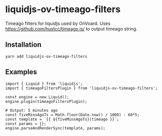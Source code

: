 # liquidjs-ov-timeago-filters
Timeago filters for liquidjs used by OnVoard. Uses https://github.com/hustcc/timeago.js/ to output timeago string.

## Installation
```shell
yarn add liquidjs-ov-timeago-filters
```

## Examples
```shell
import { Liquid } from 'liquidjs';
import { timeagoFiltersPlugin } from 'liquidjs-ov-timeago-filters';

const engine = new Liquid();
engine.plugin(timeagoFiltersPlugin);

# Output: 5 minutes ago
const fiveMinsAgoTs = Math.floor(Date.now() / 1000) - 60*5;
const template = `{{ ${fiveMinsAgoTs}|timeago }}`;
const params = {};
engine.parseAndRenderSync(template, params);
```
